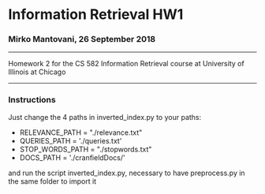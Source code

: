 # Information Retrieval HW1
### Mirko Mantovani, 26 September 2018
___

Homework 2 for the CS 582 Information Retrieval course at University of Illinois at Chicago

***

### Instructions

Just change the 4 paths in inverted_index.py to your paths:
* RELEVANCE_PATH = "./relevance.txt"
* QUERIES_PATH = './queries.txt'
* STOP_WORDS_PATH = "./stopwords.txt"
* DOCS_PATH = './cranfieldDocs/'

and run the script inverted_index.py, necessary to have preprocess.py in the same folder to import it